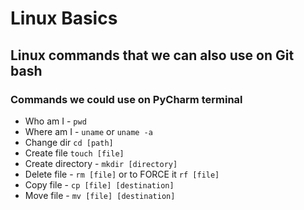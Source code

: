 # Linux Basics
## Linux commands that we can also use on Git bash
### Commands we could use on PyCharm terminal

- Who am I - `pwd`
- Where am I - `uname` or `uname -a`
- Change dir `cd [path]`
- Create file `touch [file]`
- Create directory - `mkdir [directory]`
- Delete file - `rm [file]` or to FORCE it `rf [file]`
- Copy file - `cp [file] [destination]`
- Move file - `mv [file] [destination]`